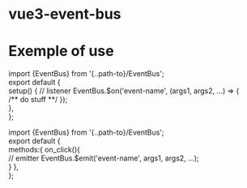 # vue3-event-bus
# Exemple of use  

import {EventBus} from '{..path-to}/EventBus';  
export default {  
  setup() {
    // listener
    EventBus.$on('event-name', (args1, args2, ...) => {  
        /** do stuff **/
    });  
  },  
};  


import {EventBus} from '{..path-to}/EventBus';  
export default {  
   methods:{
    on_click(){  
      // emitter
      EventBus.$emit('event-name', args1, args2, ...);  
    }
  },  
}; 
